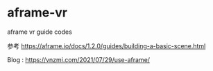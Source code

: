 # aframe-vr
aframe vr guide codes 

参考 https://aframe.io/docs/1.2.0/guides/building-a-basic-scene.html

Blog : https://vnzmi.com/2021/07/29/use-aframe/
